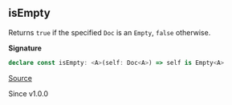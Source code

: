 ## isEmpty

Returns `true` if the specified `Doc` is an `Empty`, `false` otherwise.

**Signature**

```ts
declare const isEmpty: <A>(self: Doc<A>) => self is Empty<A>
```

[Source](https://github.com/Effect-TS/effect/tree/main/packages/printer/src/Doc.ts#L334)

Since v1.0.0